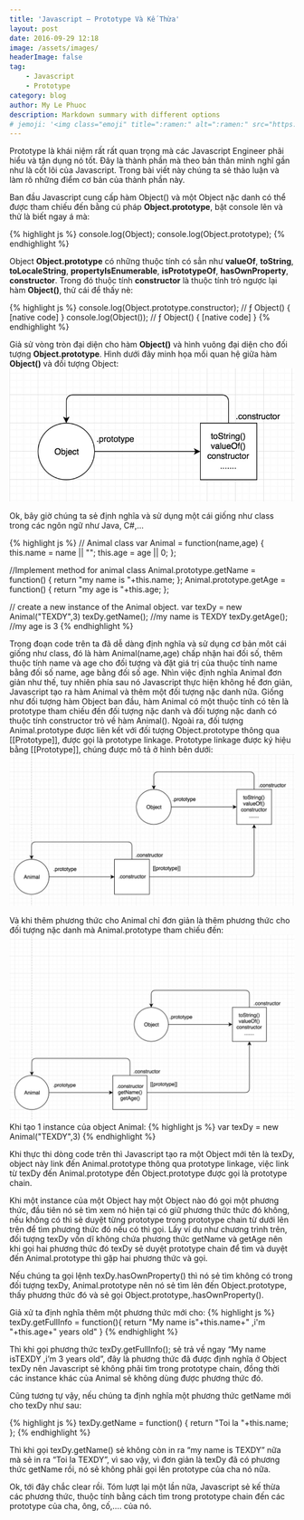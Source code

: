 ```yaml
---
title: 'Javascript – Prototype Và Kế Thừa'
layout: post
date: 2016-09-29 12:18
image: /assets/images/
headerImage: false
tag:
    - Javascript
    - Prototype
category: blog
author: My Le Phuoc
description: Markdown summary with different options
# jemoji: '<img class="emoji" title=":ramen:" alt=":ramen:" src="https://assets.github.com/images/icons/emoji/unicode/1f35c.png" height="20" width="20" align="absmiddle">'
---
```


Prototype là khái niệm rất rất quan trọng mà các Javascript Engineer phãi hiểu và tận dụng nó tốt. Đây là thành phần mà theo bản thân mình nghĩ gần như là cốt lõi của Javascript. Trong bài viết này chúng ta sẻ thảo luận và làm rõ những điểm cơ bản của thành phần này.

Ban đầu Javascript cung cấp hàm Object() và một Object nặc danh có thể được tham chiếu đến bằng cú pháp **Object.prototype**, bật console lên và thử là biết ngay á mà:

{% highlight js %}
console.log(Object);
console.log(Object.prototype);
{% endhighlight %}

Object **Object.prototype** có những thuộc tính có sẳn như **valueOf**, **toString**, **toLocaleString**, **propertyIsEnumerable**, **isPrototypeOf**, **hasOwnProperty**, **constructor**. Trong đó thuộc tính **constructor** là thuộc tính trỏ ngược lại hàm **Object()**, thử cái để thấy nè:

{% highlight js %}
console.log(Object.prototype.constructor); // ƒ Object() { [native code] }
console.log(Object()); // ƒ Object() { [native code] }
{% endhighlight %}

Giả sử vòng tròn đại diện cho hàm **Object()** và hình vuông đại diện cho đối tượng **Object.prototype**. Hình dưới đây minh họa mối quan hệ giữa hàm **Object()** và đối tượng Object:
![Markdowm Image][1]

Ok, bây giờ chúng ta sẻ định nghĩa và sử dụng một cái giống như class trong các ngôn ngữ như Java, C#,…

{% highlight js %}
// Animal class
var Animal = function(name,age) {
this.name = name || "";
this.age = age || 0;
};

//Implement method for animal class
Animal.prototype.getName = function() {
return "my name is "+this.name;
};
Animal.prototype.getAge = function() {
return "my age is "+this.age;
};

// create a new instance of the Animal object.
var texDy = new Animal("TEXDY",3)
texDy.getName(); //my name is TEXDY
texDy.getAge(); //my age is 3
{% endhighlight %}

Trong đoạn code trên ta đã dễ dàng định nghĩa và sử dụng cơ bản môt cái giống như class, đó là hàm Animal(name,age) chấp nhận hai đối số, thêm thuộc tính name và age cho đối tượng và đặt giá trị của thuộc tính name bằng đối số name, age bằng đối số age. Nhìn việc định nghĩa Animal đơn giản như thế, tuy nhiên phía sau nó Javascript thực hiện không hề đơn giản, Javascript tạo ra hàm Animal và thêm một đối tượng nặc danh nữa. Giống như đối tượng hàm Object ban đầu, hàm Animal có một thuộc tính có tên là prototype tham chiếu đến đối tượng nặc danh và đối tượng nặc danh có thuộc tính constructor trỏ về hàm Animal(). Ngoài ra, đối tượng Animal.prototype được liên kết với đối tượng Object.prototype thông qua [[Prototype]], được gọi là prototype linkage. Prototype linkage được ký hiệu bằng [[Prototype]], chúng được mô tả ở hình bên dưới:
![Markdowm Image][2]

Và khi thêm phương thức cho Animal chỉ đơn giản là thêm phương thức cho đối tượng nặc danh mà Animal.prototype tham chiếu đến:
![Markdowm Image][3]
Khi tạo 1 instance của object Animal:
{% highlight js %}
var texDy = new Animal("TEXDY",3)
{% endhighlight %}

Khi thực thi dòng code trên thì Javascript tạo ra một Object mới tên là texDy, object này link đến Animal.prototype thông qua prototype linkage, việc link từ texDy đến Animal.prototype đến Object.prototype được gọi là prototype chain.

Khi một instance của một Object hay một Object nào đó gọi một phương thức, đầu tiên nó sẻ tìm xem nó hiện tại có giữ phương thức thức đó không, nếu không có thì sẻ duyệt từng prototype trong prototype chain từ dưới lên trên để tìm phương thức đó nếu có thì gọi. Lấy ví dụ như chương trình trên, đối tượng texDy vốn dĩ không chứa phương thức getName và getAge nên khi gọi hai phương thức đó texDy sẻ duyệt prototype chain để tìm và duyệt đến Animal.prototype thì gặp hai phương thức và gọi.

Nếu chúng ta gọi lệnh texDy.hasOwnProperty() thì nó sẻ tìm không có trong đối tượng texDy, Animal.prototype nên nó sẻ tìm lên đến Object.prototype, thấy phương thức đó và sẻ gọi Object.prototype,.hasOwnProperty().

Giả xử ta định nghĩa thêm một phương thức mới cho:
{% highlight js %}
texDy.getFullInfo = function(){
return "My name is"+this.name+" ,i'm "+this.age+" years old"
}
{% endhighlight %}

Thì khi gọi phương thức texDy.getFullInfo(); sẻ trả về ngay “My name isTEXDY ,i’m 3 years old”, đây là phương thức đã được định nghĩa ở Object texDy nên Javascript sẻ không phãi tìm trong prototype chain, đồng thời các instance khác của Animal sẻ không dùng được phương thức đó.

Cũng tương tự vậy, nếu chúng ta định nghĩa một phương thức getName mới cho texDy như sau:

{% highlight js %}
texDy.getName = function() { return "Toi la "+this.name; };
{% endhighlight %}

Thì khi gọi texDy.getName() sẻ không còn in ra “my name is TEXDY” nữa mà sẻ in ra “Toi la TEXDY”, vì sao vậy, vì đơn giản là texDy đã có phương thức getName rồi, nó sẻ không phãi gọi lên prototype của cha nó nữa.

Ok, tới đây chắc clear rồi. Tóm lượt lại một lần nữa, Javascript sẻ kế thừa các phương thức, thuộc tính bằng cách tìm trong prototype chain đến các prototype của cha, ông, cố,…. của nó.

[1]: /assets/images/2016-09-29-javascript-prototype-va-ke-thua-trong-javascript-thuankhong-es6-class/1.jpg
[2]: /assets/images/2016-09-29-javascript-prototype-va-ke-thua-trong-javascript-thuankhong-es6-class/2.jpg
[3]: /assets/images/2016-09-29-javascript-prototype-va-ke-thua-trong-javascript-thuankhong-es6-class/3.jpg
